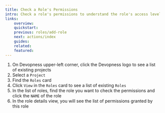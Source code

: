 ```yaml
---
title: Check a Role's Permissions
intro: Check a role's permissions to understand the role's access level on the associated project.
links:
    overview:
    quickstart:
    previous: roles/add-role
    next: actions/index
    guides:
    related:
    featured:
---
```


1. On Devopness upper-left corner, click the Devopness logo to see a list of existing projects
1. Select a `Project`
1. Find the `Roles` card
1. Click `View` in the `Roles` card to see a list of existing `Roles`
1. In the list of roles, find the role you want to check the permissions and click the `NAME` of the role
1. In the role details view, you will see the list of permissions granted by this role
